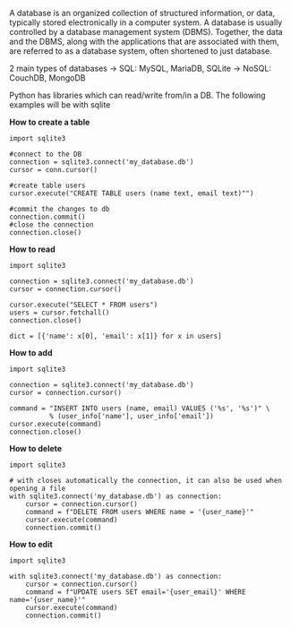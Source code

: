 A database is an organized collection of structured information, or data, typically stored electronically in a computer system. A database is usually controlled by a database management system (DBMS). Together, the data and the DBMS, along with the applications that are associated with them, are referred to as a database system, often shortened to just database.

2 main types of databases
    -> SQL: MySQL, MariaDB, SQLite
	-> NoSQL: CouchDB, MongoDB

Python has libraries which can read/write from/in a DB. The following examples will be with sqlite

**How to create a table**
```
import sqlite3

#connect to the DB
connection = sqlite3.connect('my_database.db')
cursor = conn.cursor()

#create table users
cursor.execute("CREATE TABLE users (name text, email text)"")

#commit the changes to db
connection.commit()
#close the connection
connection.close()
```

**How to read**
```
import sqlite3

connection = sqlite3.connect('my_database.db')
cursor = connection.cursor()

cursor.execute("SELECT * FROM users")
users = cursor.fetchall()
connection.close()

dict = [{'name': x[0], 'email': x[1]} for x in users]
```

**How to add**
```
import sqlite3

connection = sqlite3.connect('my_database.db')
cursor = connection.cursor()

command = "INSERT INTO users (name, email) VALUES ('%s', '%s')" \  
          % (user_info['name'], user_info['email'])
cursor.execute(command)
connection.close()
```

**How to delete**
```
import sqlite3

# with closes automatically the connection, it can also be used when opening a file
with sqlite3.connect('my_database.db') as connection:  
    cursor = connection.cursor()  
    command = f"DELETE FROM users WHERE name = '{user_name}'"  
    cursor.execute(command)  
    connection.commit()
```

**How to edit**
```
import sqlite3

with sqlite3.connect('my_database.db') as connection:  
    cursor = connection.cursor()
    command = f"UPDATE users SET email='{user_email}' WHERE name='{user_name}'"
    cursor.execute(command)
    connection.commit()
```


